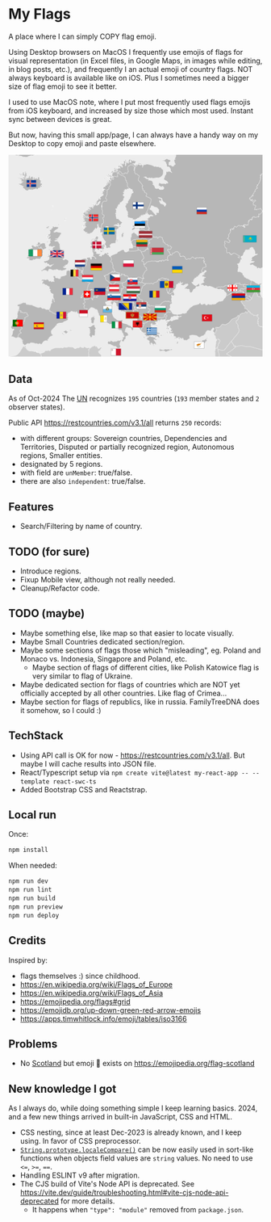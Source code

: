 # My Flags

A place where I can simply COPY flag emoji.

Using Desktop browsers on MacOS I frequently use emojis of flags for visual representation (in Excel files, in Google Maps, in images while editing, in blog posts, etc.), and frequently I an actual emoji of country flags. NOT always keyboard is available like on iOS. Plus I sometimes need a bigger size of flag emoji to see it better.

I used to use MacOS note, where I put most frequently used flags emojis from iOS keyboard, and increased by size those which most used. Instant sync between devices is great.

But now, having this small app/page, I can always have a handy way on my Desktop to copy emoji and paste elsewhere.

![img](./eu.svg)

## Data

As of Oct-2024 The [UN](https://en.wikipedia.org/wiki/United_Nations) recognizes `195` countries (`193` member states and `2` observer states).

Public API https://restcountries.com/v3.1/all returns `250` records:

- with different groups: Sovereign countries, Dependencies and Territories, Disputed or partially recognized region, Autonomous regions, Smaller entities.
- designated by 5 regions.
- with field are `unMember`: true/false.
- there are also `independent`: true/false.

## Features

- Search/Filtering by name of country.

## TODO (for sure)

- Introduce regions.
- Fixup Mobile view, although not really needed.
- Cleanup/Refactor code.

## TODO (maybe)

- Maybe something else, like map so that easier to locate visually.
- Maybe Small Countries dedicated section/region.
- Maybe some sections of flags those which "misleading", eg. Poland and Monaco vs. Indonesia, Singapore and Poland, etc.
  - Maybe section of flags of different cities, like Polish Katowice flag is very similar to flag of Ukraine.
- Maybe dedicated section for flags of countries which are NOT yet officially accepted by all other countries. Like flag of Crimea...
- Maybe section for flags of republics, like in russia. FamilyTreeDNA does it somehow, so I could :)

## TechStack

- Using API call is OK for now - https://restcountries.com/v3.1/all. But maybe I will cache results into JSON file.
- React/Typescript setup via `npm create vite@latest my-react-app -- --template react-swc-ts`
- Added Bootstrap CSS and Reactstrap.

## Local run

Once:

```sh
npm install
```

When needed:

```sh
npm run dev
npm run lint
npm run build
npm run preview
npm run deploy
```

## Credits

Inspired by:

- flags themselves :) since childhood.
- https://en.wikipedia.org/wiki/Flags_of_Europe
- https://en.wikipedia.org/wiki/Flags_of_Asia
- https://emojipedia.org/flags#grid
- https://emojidb.org/up-down-green-red-arrow-emojis
- https://apps.timwhitlock.info/emoji/tables/iso3166

## Problems

- No [Scotland](https://en.wikipedia.org/wiki/Scotland) but emoji 🏴󠁧󠁢󠁳󠁣󠁴󠁿 exists on https://emojipedia.org/flag-scotland

## New knowledge I got

As I always do, while doing something simple I keep learning basics. 2024, and a few new things arrived in built-in JavaScript, CSS and HTML.

- CSS nesting, since at least Dec-2023 is already known, and I keep using. In favor of CSS preprocessor.
- [`String.prototype.localeCompare()`](https://developer.mozilla.org/en-US/docs/Web/JavaScript/Reference/Global_Objects/String/localeCompare) can be now easily used in sort-like functions when objects field values are `string` values. No need to use `<=`, `>=`, `==`.
- Handling ESLINT v9 after migration.
- The CJS build of Vite's Node API is deprecated. See https://vite.dev/guide/troubleshooting.html#vite-cjs-node-api-deprecated for more details.
  - It happens when `"type": "module"` removed from `package.json`.
